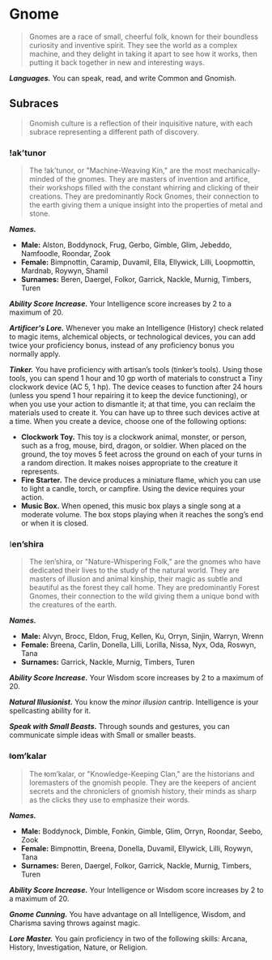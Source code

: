 # Gnome

> Gnomes are a race of small, cheerful folk, known for their boundless curiosity and inventive spirit. They see the world as a complex machine, and they delight in taking it apart to see how it works, then putting it back together in new and interesting ways.

***Languages.*** You can speak, read, and write Common and Gnomish.

## Subraces

> Gnomish culture is a reflection of their inquisitive nature, with each subrace representing a different path of discovery.

### ǃak’tunor

> The ǃak’tunor, or "Machine-Weaving Kin," are the most mechanically-minded of the gnomes. They are masters of invention and artifice, their workshops filled with the constant whirring and clicking of their creations. They are predominantly Rock Gnomes, their connection to the earth giving them a unique insight into the properties of metal and stone.

***Names.***
*   **Male:** Alston, Boddynock, Frug, Gerbo, Gimble, Glim, Jebeddo, Namfoodle, Roondar, Zook
*   **Female:** Bimpnottin, Caramip, Duvamil, Ella, Ellywick, Lilli, Loopmottin, Mardnab, Roywyn, Shamil
*   **Surnames:** Beren, Daergel, Folkor, Garrick, Nackle, Murnig, Timbers, Turen

***Ability Score Increase.*** Your Intelligence score increases by 2 to a maximum of 20.

***Artificer's Lore.*** Whenever you make an Intelligence (History) check related to magic items, alchemical objects, or technological devices, you can add twice your proficiency bonus, instead of any proficiency bonus you normally apply.

***Tinker.*** You have proficiency with artisan’s tools (tinker’s tools). Using those tools, you can spend 1 hour and 10 gp worth of materials to construct a Tiny clockwork device (AC 5, 1 hp). The device ceases to function after 24 hours (unless you spend 1 hour repairing it to keep the device functioning), or when you use your action to dismantle it; at that time, you can reclaim the materials used to create it. You can have up to three such devices active at a time. When you create a device, choose one of the following options:
*   **Clockwork Toy.** This toy is a clockwork animal, monster, or person, such as a frog, mouse, bird, dragon, or soldier. When placed on the ground, the toy moves 5 feet across the ground on each of your turns in a random direction. It makes noises appropriate to the creature it represents.
*   **Fire Starter.** The device produces a miniature flame, which you can use to light a candle, torch, or campfire. Using the device requires your action.
*   **Music Box.** When opened, this music box plays a single song at a moderate volume. The box stops playing when it reaches the song’s end or when it is closed.

### ǀen’shira

> The ǀen’shira, or "Nature-Whispering Folk," are the gnomes who have dedicated their lives to the study of the natural world. They are masters of illusion and animal kinship, their magic as subtle and beautiful as the forest they call home. They are predominantly Forest Gnomes, their connection to the wild giving them a unique bond with the creatures of the earth.

***Names.***
*   **Male:** Alvyn, Brocc, Eldon, Frug, Kellen, Ku, Orryn, Sinjin, Warryn, Wrenn
*   **Female:** Breena, Carlin, Donella, Lilli, Lorilla, Nissa, Nyx, Oda, Roswyn, Tana
*   **Surnames:** Garrick, Nackle, Murnig, Timbers, Turen

***Ability Score Increase.*** Your Wisdom score increases by 2 to a maximum of 20.

***Natural Illusionist.*** You know the *minor illusion* cantrip. Intelligence is your spellcasting ability for it.

***Speak with Small Beasts.*** Through sounds and gestures, you can communicate simple ideas with Small or smaller beasts.

### ǂom’kalar

> The ǂom’kalar, or "Knowledge-Keeping Clan," are the historians and loremasters of the gnomish people. They are the keepers of ancient secrets and the chroniclers of gnomish history, their minds as sharp as the clicks they use to emphasize their words.

***Names.***
*   **Male:** Boddynock, Dimble, Fonkin, Gimble, Glim, Orryn, Roondar, Seebo, Zook
*   **Female:** Bimpnottin, Breena, Donella, Duvamil, Ellywick, Lilli, Roywyn, Tana
*   **Surnames:** Beren, Daergel, Folkor, Garrick, Nackle, Murnig, Timbers, Turen

***Ability Score Increase.*** Your Intelligence or Wisdom score increases by 2 to a maximum of 20.

***Gnome Cunning.*** You have advantage on all Intelligence, Wisdom, and Charisma saving throws against magic.

***Lore Master.*** You gain proficiency in two of the following skills: Arcana, History, Investigation, Nature, or Religion.